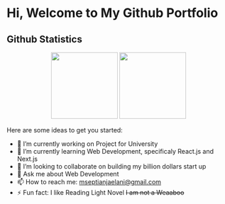 # Hi, Welcome to My Github Portfolio

<!-- <p
 align="center"
>
  <a
    href="https://twitter.com/mseptianjaelani"
  >
    <img
      src="imgs/twitter.svg"
      alt="Twitter"
    >
  </a>
  <a
    href="https://github.com/MSeptianJ"
  >
    <img
    src="imgs/github.svg"
    alt="GitHub">
  </a>
  <a
    href="https://www.linkedin.com/in/mseptianj/">
    <img
      src="imgs/linkedin.svg"
      alt="LinkedIn">
  </a>
</p> -->

## Github Statistics

<p
  align="center"
>
  <img
    height="150em"
    src="https://github-readme-stats.vercel.app/api?username=MSeptianJ&count_private=true&show_icons=true&theme=&bg_color=00000000&text_color=b7b7b7"
  >
  <img
    height="150em"
    src="https://github-readme-stats.vercel.app/api/top-langs/?username=MSeptianJ&count_private=true&show_icons=true&theme=&bg_color=00000000&text_color=b7b7b7&layout=compact"
  >
</p>

Here are some ideas to get you started:

- 🔭 I’m currently working on Project for University
- 🌱 I’m currently learning Web Development, specificaly React.js and Next.js
- 👯 I’m looking to collaborate on building my billion dollars start up
- 💬 Ask me about Web Development
- 📫 How to reach me: mseptianjaelani@gmail.com
- ⚡ Fun fact: I like Reading Light Novel ~~I am not a Weaaboo~~
